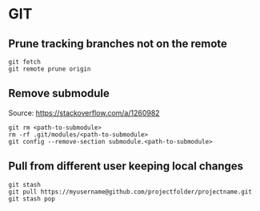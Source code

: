 # GIT

## Prune tracking branches not on the remote

```
git fetch
git remote prune origin
```

## Remove submodule

Source: https://stackoverflow.com/a/1260982

```
git rm <path-to-submodule>
rm -rf .git/modules/<path-to-submodule>
git config --remove-section submodule.<path-to-submodule>
```

## Pull from different user keeping local changes

```
git stash
git pull https://myusername@github.com/projectfolder/projectname.git
git stash pop
```
